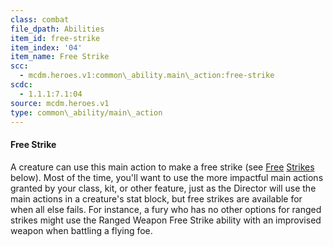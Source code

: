 ```yaml
---
class: combat
file_dpath: Abilities
item_id: free-strike
item_index: '04'
item_name: Free Strike
scc:
  - mcdm.heroes.v1:common\_ability.main\_action:free-strike
scdc:
  - 1.1.1:7.1:04
source: mcdm.heroes.v1
type: common\_ability/main\_action
---
```


#### Free Strike

A creature can use this main action to make a free strike (see [Free](#page-289-1) [Strikes](#page-289-1) below). Most of the time, you'll want to use the more impactful main actions granted by your class, kit, or other feature, just as the Director will use the main actions in a creature's stat block, but free strikes are available for when all else fails. For instance, a fury who has no other options for ranged strikes might use the Ranged Weapon Free Strike ability with an improvised weapon when battling a flying foe.
